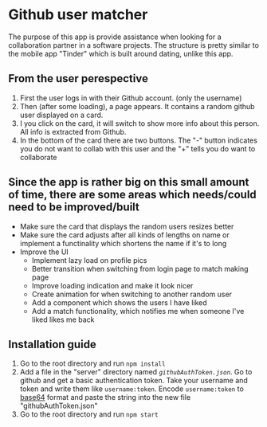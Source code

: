 # Github user matcher

The purpose of this app is provide assistance when looking for a collaboration partner in a software projects. The structure is pretty similar to the mobile app "Tinder" which is built around dating, unlike this app.

## From the user perespective

1. First the user logs in with their Github account. (only the username)
2. Then (after some loading), a page appears. It contains a random github user displayed on a card.
3. I you click on the card, it will switch to show more info about this person. All info is extracted from Github.
4. In the bottom of the card there are two buttons. The "-" button indicates you do not want to collab with this user and the "+" tells you do want to collaborate

## Since the app is rather big on this small amount of time, there are some areas which needs/could need to be improved/built

* Make sure the card that displays the random users resizes better
* Make sure the card adjusts after all kinds of lengths on name or implement a functinality which shortens the name if it's to long
* Improve the UI
  * Implement lazy load on profile pics
  * Better transition when switching from login page to match making page
  * Improve loading indication and make it look nicer
  * Create animation for when switching to another random user
  * Add a component which shows the users I have liked
  * Add a match functionality, which notifies me when someone I've liked likes me back

## Installation guide

1. Go to the root directory and run `npm install`
2. Add a file in the "server" directory named _`githubAuthToken.json`_. Go to github and get a basic authentication token. Take your username and token and write them like `username:token`. Encode `username:token` to [base64](https://www.base64encode.org/) format and paste the string into the new file "githubAuthToken.json"
3. Go to the root directory and run `npm start`